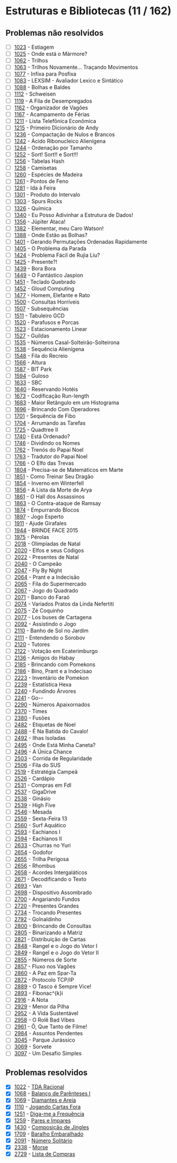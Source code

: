 # Estruturas e Bibliotecas (11 / 162)

## Problemas não resolvidos
  - [ ] [1023](https://www.urionlinejudge.com.br/judge/pt/problems/view/1023) - Estiagem
  - [ ] [1025](https://www.urionlinejudge.com.br/judge/pt/problems/view/1025) - Onde está o Mármore?
  - [ ] [1062](https://www.urionlinejudge.com.br/judge/pt/problems/view/1062) - Trilhos
  - [ ] [1063](https://www.urionlinejudge.com.br/judge/pt/problems/view/1063) - Trilhos Novamente... Traçando Movimentos
  - [ ] [1077](https://www.urionlinejudge.com.br/judge/pt/problems/view/1077) - Infixa para Posfixa
  - [ ] [1083](https://www.urionlinejudge.com.br/judge/pt/problems/view/1083) - LEXSIM - Avaliador Lexico e Sintático
  - [ ] [1088](https://www.urionlinejudge.com.br/judge/pt/problems/view/1088) - Bolhas e Baldes
  - [ ] [1112](https://www.urionlinejudge.com.br/judge/pt/problems/view/1112) - Schweisen
  - [ ] [1119](https://www.urionlinejudge.com.br/judge/pt/problems/view/1119) - A Fila de Desempregados
  - [ ] [1162](https://www.urionlinejudge.com.br/judge/pt/problems/view/1162) - Organizador de Vagões
  - [ ] [1167](https://www.urionlinejudge.com.br/judge/pt/problems/view/1167) - Acampamento de Férias
  - [ ] [1211](https://www.urionlinejudge.com.br/judge/pt/problems/view/1211) - Lista Telefônica Econômica
  - [ ] [1215](https://www.urionlinejudge.com.br/judge/pt/problems/view/1215) - Primeiro Dicionário de Andy
  - [ ] [1236](https://www.urionlinejudge.com.br/judge/pt/problems/view/1236) - Compactação de Nulos e Brancos
  - [ ] [1242](https://www.urionlinejudge.com.br/judge/pt/problems/view/1242) - Ácido Ribonucleico Alienígena
  - [ ] [1244](https://www.urionlinejudge.com.br/judge/pt/problems/view/1244) - Ordenação por Tamanho
  - [ ] [1252](https://www.urionlinejudge.com.br/judge/pt/problems/view/1252) - Sort! Sort!! e Sort!!!
  - [ ] [1256](https://www.urionlinejudge.com.br/judge/pt/problems/view/1256) - Tabelas Hash
  - [ ] [1258](https://www.urionlinejudge.com.br/judge/pt/problems/view/1258) - Camisetas
  - [ ] [1260](https://www.urionlinejudge.com.br/judge/pt/problems/view/1260) - Espécies de Madeira
  - [ ] [1261](https://www.urionlinejudge.com.br/judge/pt/problems/view/1261) - Pontos de Feno
  - [ ] [1281](https://www.urionlinejudge.com.br/judge/pt/problems/view/1281) - Ida à Feira
  - [ ] [1301](https://www.urionlinejudge.com.br/judge/pt/problems/view/1301) - Produto do Intervalo
  - [ ] [1303](https://www.urionlinejudge.com.br/judge/pt/problems/view/1303) - Spurs Rocks
  - [ ] [1326](https://www.urionlinejudge.com.br/judge/pt/problems/view/1326) - Química
  - [ ] [1340](https://www.urionlinejudge.com.br/judge/pt/problems/view/1340) - Eu Posso Adivinhar a Estrutura de Dados!
  - [ ] [1356](https://www.urionlinejudge.com.br/judge/pt/problems/view/1356) - Júpiter Ataca!
  - [ ] [1382](https://www.urionlinejudge.com.br/judge/pt/problems/view/1382) - Elementar, meu Caro Watson!
  - [ ] [1388](https://www.urionlinejudge.com.br/judge/pt/problems/view/1388) - Onde Estão as Bolhas?
  - [ ] [1401](https://www.urionlinejudge.com.br/judge/pt/problems/view/1401) - Gerando Permutações Ordenadas Rapidamente
  - [ ] [1405](https://www.urionlinejudge.com.br/judge/pt/problems/view/1405) - O Problema da Parada
  - [ ] [1424](https://www.urionlinejudge.com.br/judge/pt/problems/view/1424) - Problema Fácil de Rujia Liu?
  - [ ] [1425](https://www.urionlinejudge.com.br/judge/pt/problems/view/1425) - Presente?!
  - [ ] [1439](https://www.urionlinejudge.com.br/judge/pt/problems/view/1439) - Bora Bora
  - [ ] [1449](https://www.urionlinejudge.com.br/judge/pt/problems/view/1449) - O Fantástico Jaspion
  - [ ] [1451](https://www.urionlinejudge.com.br/judge/pt/problems/view/1451) - Teclado Quebrado
  - [ ] [1452](https://www.urionlinejudge.com.br/judge/pt/problems/view/1452) - Gloud Computing
  - [ ] [1477](https://www.urionlinejudge.com.br/judge/pt/problems/view/1477) - Homem, Elefante e Rato
  - [ ] [1500](https://www.urionlinejudge.com.br/judge/pt/problems/view/1500) - Consultas Horríveis
  - [ ] [1507](https://www.urionlinejudge.com.br/judge/pt/problems/view/1507) - Subsequências
  - [ ] [1511](https://www.urionlinejudge.com.br/judge/pt/problems/view/1511) - Tabuleiro GCD
  - [ ] [1520](https://www.urionlinejudge.com.br/judge/pt/problems/view/1520) - Parafusos e Porcas
  - [ ] [1523](https://www.urionlinejudge.com.br/judge/pt/problems/view/1523) - Estacionamento Linear
  - [ ] [1527](https://www.urionlinejudge.com.br/judge/pt/problems/view/1527) - Guildas
  - [ ] [1535](https://www.urionlinejudge.com.br/judge/pt/problems/view/1535) - Números Casal-Solteirão-Solteirona
  - [ ] [1538](https://www.urionlinejudge.com.br/judge/pt/problems/view/1538) - Sequência Alienígena
  - [ ] [1548](https://www.urionlinejudge.com.br/judge/pt/problems/view/1548) - Fila do Recreio
  - [ ] [1566](https://www.urionlinejudge.com.br/judge/pt/problems/view/1566) - Altura
  - [ ] [1587](https://www.urionlinejudge.com.br/judge/pt/problems/view/1587) - BIT Park
  - [ ] [1594](https://www.urionlinejudge.com.br/judge/pt/problems/view/1594) - Guloso
  - [ ] [1633](https://www.urionlinejudge.com.br/judge/pt/problems/view/1633) - SBC
  - [ ] [1640](https://www.urionlinejudge.com.br/judge/pt/problems/view/1640) - Reservando Hotéis
  - [ ] [1673](https://www.urionlinejudge.com.br/judge/pt/problems/view/1673) - Codificação Run-length
  - [ ] [1683](https://www.urionlinejudge.com.br/judge/pt/problems/view/1683) - Maior Retângulo em um Histograma
  - [ ] [1696](https://www.urionlinejudge.com.br/judge/pt/problems/view/1696) - Brincando Com Operadores
  - [ ] [1701](https://www.urionlinejudge.com.br/judge/pt/problems/view/1701) - Sequência de Fibo
  - [ ] [1704](https://www.urionlinejudge.com.br/judge/pt/problems/view/1704) - Arrumando as Tarefas
  - [ ] [1725](https://www.urionlinejudge.com.br/judge/pt/problems/view/1725) - Quadtree II
  - [ ] [1740](https://www.urionlinejudge.com.br/judge/pt/problems/view/1740) - Está Ordenado?
  - [ ] [1746](https://www.urionlinejudge.com.br/judge/pt/problems/view/1746) - Dividindo os Nomes
  - [ ] [1762](https://www.urionlinejudge.com.br/judge/pt/problems/view/1762) - Trenós do Papai Noel
  - [ ] [1763](https://www.urionlinejudge.com.br/judge/pt/problems/view/1763) - Tradutor do Papai Noel
  - [ ] [1766](https://www.urionlinejudge.com.br/judge/pt/problems/view/1766) - O Elfo das Trevas
  - [ ] [1804](https://www.urionlinejudge.com.br/judge/pt/problems/view/1804) - Precisa-se de Matemáticos em Marte
  - [ ] [1851](https://www.urionlinejudge.com.br/judge/pt/problems/view/1851) - Como Treinar Seu Dragão
  - [ ] [1854](https://www.urionlinejudge.com.br/judge/pt/problems/view/1854) - Inverno em Winterfell
  - [ ] [1856](https://www.urionlinejudge.com.br/judge/pt/problems/view/1856) - A Lista da Morte de Arya
  - [ ] [1861](https://www.urionlinejudge.com.br/judge/pt/problems/view/1861) - O Hall dos Assassinos
  - [ ] [1863](https://www.urionlinejudge.com.br/judge/pt/problems/view/1863) - O Contra-ataque de Ramsay
  - [ ] [1874](https://www.urionlinejudge.com.br/judge/pt/problems/view/1874) - Empurrando Blocos
  - [ ] [1897](https://www.urionlinejudge.com.br/judge/pt/problems/view/1897) - Jogo Esperto
  - [ ] [1911](https://www.urionlinejudge.com.br/judge/pt/problems/view/1911) - Ajude Girafales
  - [ ] [1944](https://www.urionlinejudge.com.br/judge/pt/problems/view/1944) - BRINDE FACE 2015
  - [ ] [1975](https://www.urionlinejudge.com.br/judge/pt/problems/view/1975) - Pérolas
  - [ ] [2018](https://www.urionlinejudge.com.br/judge/pt/problems/view/2018) - Olimpíadas de Natal
  - [ ] [2020](https://www.urionlinejudge.com.br/judge/pt/problems/view/2020) - Elfos e seus Códigos
  - [ ] [2022](https://www.urionlinejudge.com.br/judge/pt/problems/view/2022) - Presentes de Natal
  - [ ] [2040](https://www.urionlinejudge.com.br/judge/pt/problems/view/2040) - O Campeão
  - [ ] [2047](https://www.urionlinejudge.com.br/judge/pt/problems/view/2047) - Fly By Night
  - [ ] [2064](https://www.urionlinejudge.com.br/judge/pt/problems/view/2064) - Prant e a Indecisão
  - [ ] [2065](https://www.urionlinejudge.com.br/judge/pt/problems/view/2065) - Fila do Supermercado
  - [ ] [2067](https://www.urionlinejudge.com.br/judge/pt/problems/view/2067) - Jogo do Quadrado
  - [ ] [2071](https://www.urionlinejudge.com.br/judge/pt/problems/view/2071) - Banco do Faraó
  - [ ] [2074](https://www.urionlinejudge.com.br/judge/pt/problems/view/2074) - Variados Pratos da Linda Nefertiti
  - [ ] [2075](https://www.urionlinejudge.com.br/judge/pt/problems/view/2075) - Zé Coquinho
  - [ ] [2077](https://www.urionlinejudge.com.br/judge/pt/problems/view/2077) - Los buses de Cartagena
  - [ ] [2092](https://www.urionlinejudge.com.br/judge/pt/problems/view/2092) - Assistindo o Jogo
  - [ ] [2110](https://www.urionlinejudge.com.br/judge/pt/problems/view/2110) - Banho de Sol no Jardim
  - [ ] [2111](https://www.urionlinejudge.com.br/judge/pt/problems/view/2111) - Entendendo o Sorobov
  - [ ] [2120](https://www.urionlinejudge.com.br/judge/pt/problems/view/2120) - Tutores
  - [ ] [2122](https://www.urionlinejudge.com.br/judge/pt/problems/view/2122) - Votação em Ecaterimburgo
  - [ ] [2136](https://www.urionlinejudge.com.br/judge/pt/problems/view/2136) - Amigos do Habay
  - [ ] [2185](https://www.urionlinejudge.com.br/judge/pt/problems/view/2185) - Brincando com Pomekons
  - [ ] [2186](https://www.urionlinejudge.com.br/judge/pt/problems/view/2186) - Bino, Prant e a Indecisao
  - [ ] [2223](https://www.urionlinejudge.com.br/judge/pt/problems/view/2223) - Inventário de Pomekon
  - [ ] [2239](https://www.urionlinejudge.com.br/judge/pt/problems/view/2239) - Estatística Hexa
  - [ ] [2240](https://www.urionlinejudge.com.br/judge/pt/problems/view/2240) - Fundindo Árvores
  - [ ] [2241](https://www.urionlinejudge.com.br/judge/pt/problems/view/2241) - Go--
  - [ ] [2290](https://www.urionlinejudge.com.br/judge/pt/problems/view/2290) - Números Apaixornados
  - [ ] [2370](https://www.urionlinejudge.com.br/judge/pt/problems/view/2370) - Times
  - [ ] [2380](https://www.urionlinejudge.com.br/judge/pt/problems/view/2380) - Fusões
  - [ ] [2482](https://www.urionlinejudge.com.br/judge/pt/problems/view/2482) - Etiquetas de Noel
  - [ ] [2488](https://www.urionlinejudge.com.br/judge/pt/problems/view/2488) - É Na Batida do Cavalo!
  - [ ] [2492](https://www.urionlinejudge.com.br/judge/pt/problems/view/2492) - Ilhas Isoladas
  - [ ] [2495](https://www.urionlinejudge.com.br/judge/pt/problems/view/2495) - Onde Está Minha Caneta?
  - [ ] [2496](https://www.urionlinejudge.com.br/judge/pt/problems/view/2496) - A Única Chance
  - [ ] [2503](https://www.urionlinejudge.com.br/judge/pt/problems/view/2503) - Corrida de Regularidade
  - [ ] [2506](https://www.urionlinejudge.com.br/judge/pt/problems/view/2506) - Fila do SUS
  - [ ] [2519](https://www.urionlinejudge.com.br/judge/pt/problems/view/2519) - Estratégia Campeã
  - [ ] [2526](https://www.urionlinejudge.com.br/judge/pt/problems/view/2526) - Cardápio
  - [ ] [2531](https://www.urionlinejudge.com.br/judge/pt/problems/view/2531) - Compras em FdI
  - [ ] [2537](https://www.urionlinejudge.com.br/judge/pt/problems/view/2537) - GigaDrive
  - [ ] [2538](https://www.urionlinejudge.com.br/judge/pt/problems/view/2538) - Ginásio
  - [ ] [2539](https://www.urionlinejudge.com.br/judge/pt/problems/view/2539) - High Five
  - [ ] [2546](https://www.urionlinejudge.com.br/judge/pt/problems/view/2546) - Mesada
  - [ ] [2559](https://www.urionlinejudge.com.br/judge/pt/problems/view/2559) - Sexta-Feira 13
  - [ ] [2560](https://www.urionlinejudge.com.br/judge/pt/problems/view/2560) - Surf Aquático
  - [ ] [2593](https://www.urionlinejudge.com.br/judge/pt/problems/view/2593) - Eachianos I
  - [ ] [2594](https://www.urionlinejudge.com.br/judge/pt/problems/view/2594) - Eachianos II
  - [ ] [2633](https://www.urionlinejudge.com.br/judge/pt/problems/view/2633) - Churras no Yuri
  - [ ] [2654](https://www.urionlinejudge.com.br/judge/pt/problems/view/2654) - Godofor
  - [ ] [2655](https://www.urionlinejudge.com.br/judge/pt/problems/view/2655) - Trilha Perigosa
  - [ ] [2656](https://www.urionlinejudge.com.br/judge/pt/problems/view/2656) - Rhombus
  - [ ] [2658](https://www.urionlinejudge.com.br/judge/pt/problems/view/2658) - Acordes Intergaláticos
  - [ ] [2671](https://www.urionlinejudge.com.br/judge/pt/problems/view/2671) - Decodificando o Texto
  - [ ] [2693](https://www.urionlinejudge.com.br/judge/pt/problems/view/2693) - Van
  - [ ] [2698](https://www.urionlinejudge.com.br/judge/pt/problems/view/2698) - Dispositivo Assombrado
  - [ ] [2700](https://www.urionlinejudge.com.br/judge/pt/problems/view/2700) - Angariando Fundos
  - [ ] [2720](https://www.urionlinejudge.com.br/judge/pt/problems/view/2720) - Presentes Grandes
  - [ ] [2734](https://www.urionlinejudge.com.br/judge/pt/problems/view/2734) - Trocando Presentes
  - [ ] [2792](https://www.urionlinejudge.com.br/judge/pt/problems/view/2792) - Golnaldinho
  - [ ] [2800](https://www.urionlinejudge.com.br/judge/pt/problems/view/2800) - Brincando de Consultas
  - [ ] [2805](https://www.urionlinejudge.com.br/judge/pt/problems/view/2805) - Binarizando a Matriz
  - [ ] [2821](https://www.urionlinejudge.com.br/judge/pt/problems/view/2821) - Distribuição de Cartas
  - [ ] [2848](https://www.urionlinejudge.com.br/judge/pt/problems/view/2848) - Rangel e o Jogo do Vetor I
  - [ ] [2849](https://www.urionlinejudge.com.br/judge/pt/problems/view/2849) - Rangel e o Jogo do Vetor II
  - [ ] [2855](https://www.urionlinejudge.com.br/judge/pt/problems/view/2855) - Números de Sorte
  - [ ] [2857](https://www.urionlinejudge.com.br/judge/pt/problems/view/2857) - Fluxo nos Vagões
  - [ ] [2860](https://www.urionlinejudge.com.br/judge/pt/problems/view/2860) - A Paz em Spar-Ta
  - [ ] [2872](https://www.urionlinejudge.com.br/judge/pt/problems/view/2872) - Protocolo TCP/IP
  - [ ] [2889](https://www.urionlinejudge.com.br/judge/pt/problems/view/2889) - O Tasco é Sempre Vice!
  - [ ] [2893](https://www.urionlinejudge.com.br/judge/pt/problems/view/2893) - Fibonac^{k}i
  - [ ] [2916](https://www.urionlinejudge.com.br/judge/pt/problems/view/2916) - A Nota
  - [ ] [2929](https://www.urionlinejudge.com.br/judge/pt/problems/view/2929) - Menor da Pilha
  - [ ] [2952](https://www.urionlinejudge.com.br/judge/pt/problems/view/2952) - A Vida Sustentável
  - [ ] [2958](https://www.urionlinejudge.com.br/judge/pt/problems/view/2958) - O Rolê Bad Vibes
  - [ ] [2961](https://www.urionlinejudge.com.br/judge/pt/problems/view/2961) - Ô, Que Tanto de Filme!
  - [ ] [2984](https://www.urionlinejudge.com.br/judge/pt/problems/view/2984) - Assuntos Pendentes
  - [ ] [3045](https://www.urionlinejudge.com.br/judge/pt/problems/view/3045) - Parque Jurássico
  - [ ] [3069](https://www.urionlinejudge.com.br/judge/pt/problems/view/3069) - Sorvete
  - [ ] [3097](https://www.urionlinejudge.com.br/judge/pt/problems/view/3097) - Um Desafio Simples
## Problemas resolvidos
  - [x] [1022](https://www.urionlinejudge.com.br/judge/pt/problems/view/1022) - [TDA Racional](https://github.com/potigol/URI-Potigol/blob/master/src/1001-1100/1022.poti)
  - [x] [1068](https://www.urionlinejudge.com.br/judge/pt/problems/view/1068) - [Balanço de Parênteses I](https://github.com/potigol/URI-Potigol/blob/master/src/1001-1100/1068.poti)
  - [x] [1069](https://www.urionlinejudge.com.br/judge/pt/problems/view/1069) - [Diamantes e Areia](https://github.com/potigol/URI-Potigol/blob/master/src/1001-1100/1069.poti)
  - [x] [1110](https://www.urionlinejudge.com.br/judge/pt/problems/view/1110) - [Jogando Cartas Fora](https://github.com/potigol/URI-Potigol/blob/master/src/1101-1200/1110.poti)
  - [x] [1251](https://www.urionlinejudge.com.br/judge/pt/problems/view/1251) - [Diga-me a Frequência](https://github.com/potigol/URI-Potigol/blob/master/src/1201-1300/1251.poti)
  - [x] [1259](https://www.urionlinejudge.com.br/judge/pt/problems/view/1259) - [Pares e Ímpares](https://github.com/potigol/URI-Potigol/blob/master/src/1201-1300/1259.poti)
  - [x] [1430](https://www.urionlinejudge.com.br/judge/pt/problems/view/1430) - [Composição de Jingles](https://github.com/potigol/URI-Potigol/blob/master/src/1401-1500/1430.poti)
  - [x] [1709](https://www.urionlinejudge.com.br/judge/pt/problems/view/1709) - [Baralho Embaralhado](https://github.com/potigol/URI-Potigol/blob/master/src/1701-1800/1709.poti)
  - [x] [2091](https://www.urionlinejudge.com.br/judge/pt/problems/view/2091) - [Número Solitário](https://github.com/potigol/URI-Potigol/blob/master/src/2001-2100/2091.poti)
  - [x] [2338](https://www.urionlinejudge.com.br/judge/pt/problems/view/2338) - [Morse](https://github.com/potigol/URI-Potigol/blob/master/src/2301-2400/2338.poti)
  - [x] [2729](https://www.urionlinejudge.com.br/judge/pt/problems/view/2729) - [Lista de Compras](https://github.com/potigol/URI-Potigol/blob/master/src/2701-2800/2729.poti)